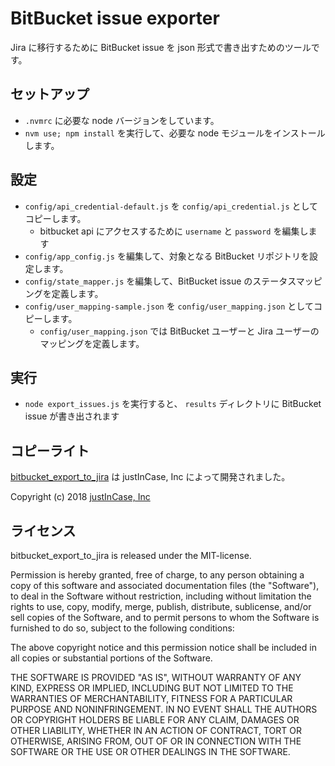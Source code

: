 # BitBucket issue exporter

Jira に移行するために BitBucket issue を json 形式で書き出すためのツールです。

## セットアップ

- `.nvmrc` に必要な node バージョンをしています。
- `nvm use; npm install` を実行して、必要な node モジュールをインストールします。

## 設定

- `config/api_credential-default.js` を `config/api_credential.js` としてコピーします。
    - bitbucket api にアクセスするために `username` と `password` を編集します
- `config/app_config.js` を編集して、対象となる BitBucket リポジトリを設定します。
- `config/state_mapper.js` を編集して、BitBucket issue のステータスマッピングを定義します。
- `config/user_mapping-sample.json` を `config/user_mapping.json` としてコピーします。
    - `config/user_mapping.json` では BitBucket ユーザーと Jira ユーザーのマッピングを定義します。

## 実行

- `node export_issues.js` を実行すると、 `results` ディレクトリに BitBucket issue が書き出されます

## コピーライト

[bitbucket_export_to_jira](https://github.com/justincase-jp/bitbucket_export_to_jira) は justInCase, Inc によって開発されました。

Copyright (c) 2018 [justInCase, Inc](https://justincase.jp/)

## ライセンス

bitbucket_export_to_jira is released under the MIT-license.

Permission is hereby granted, free of charge, to any person obtaining
a copy of this software and associated documentation files (the
"Software"), to deal in the Software without restriction, including
without limitation the rights to use, copy, modify, merge, publish,
distribute, sublicense, and/or sell copies of the Software, and to
permit persons to whom the Software is furnished to do so, subject to
the following conditions:

The above copyright notice and this permission notice shall be
included in all copies or substantial portions of the Software.

THE SOFTWARE IS PROVIDED "AS IS", WITHOUT WARRANTY OF ANY KIND,
EXPRESS OR IMPLIED, INCLUDING BUT NOT LIMITED TO THE WARRANTIES OF
MERCHANTABILITY, FITNESS FOR A PARTICULAR PURPOSE AND NONINFRINGEMENT.
IN NO EVENT SHALL THE AUTHORS OR COPYRIGHT HOLDERS BE LIABLE FOR ANY
CLAIM, DAMAGES OR OTHER LIABILITY, WHETHER IN AN ACTION OF CONTRACT,
TORT OR OTHERWISE, ARISING FROM, OUT OF OR IN CONNECTION WITH THE
SOFTWARE OR THE USE OR OTHER DEALINGS IN THE SOFTWARE.

